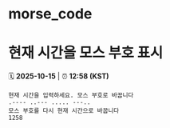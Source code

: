 # morse_code
# 현재 시간을 모스 부호 표시
<!-- MORSE_TIME_START -->
🗓️ **2025-10-15** | ⏰ **12:58 (KST)**

```
현재 시간을 입력하세요. 모스 부호로 바꿉니다
.---- ..--- ..... ---..
모스 부호를 다시 현재 시간으로 바꿉니다
1258
```
<!-- MORSE_TIME_END -->
